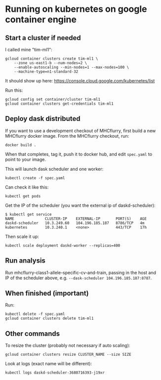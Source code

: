 # Running on kubernetes on google container engine

## Start a cluster if needed

I called mine "tim-ml1":

```
gcloud container clusters create tim-ml1 \
    --zone us-east1-b --num-nodes=2 \
    --enable-autoscaling --min-nodes=1 --max-nodes=100 \
    --machine-type=n1-standard-32
```

It should show up here:
https://console.cloud.google.com/kubernetes/list

Run this:
```
gcloud config set container/cluster tim-ml1
gcloud container clusters get-credentials tim-ml1
```

## Deploy dask distributed

If you want to use a development checkout of MHCflurry, first build a new MHCflurry docker image. From the MHCflurry checkout, run:

```
docker build .
```

When that completes, tag it, push it to docker hub, and edit `spec.yaml` to point to your image.

This will launch dask scheduler and one worker:

```
kubectl create -f spec.yaml
```

Can check it like this:

```
kubectl get pods
```

Get the IP of the scheduler (you want the external ip of daskd-scheduler):

```
$ kubectl get service
NAME              CLUSTER-IP    EXTERNAL-IP       PORT(S)    AGE
daskd-scheduler   10.3.249.60   104.196.185.187   8786/TCP   4m
kubernetes        10.3.240.1    <none>            443/TCP    17h
```

Then scale it up:

```
kubectl scale deployment daskd-worker --replicas=400
```

## Run analysis

Run mhcflurry-class1-allele-specific-cv-and-train, passing in the host and IP of the scheduler above, e.g. `--dask-scheduler 104.196.185.187:8787`.

## When finished (important)

Run:
```
kubectl delete -f spec.yaml
gcloud container clusters delete tim-ml1
```


## Other commands

To resize the cluster (probably not necessary if auto scaling):

```
gcloud container clusters resize CLUSTER_NAME --size SIZE
```

Look at logs (exact name will be different):

```
kubectl logs daskd-scheduler-3680716393-j19xr
```




